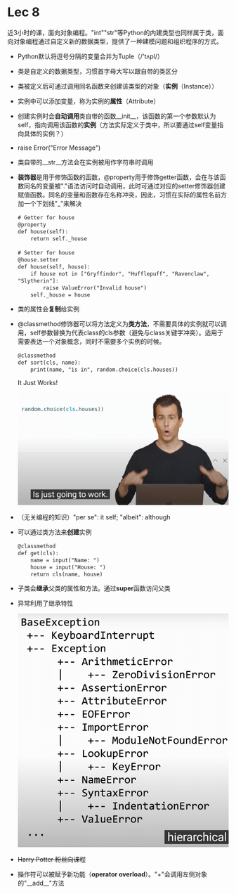 # Lec 8

近3小时的课，面向对象编程。"int""str"等Python的内建类型也同样属于类，面向对象编程通过自定义新的数据类型，提供了一种建模问题和组织程序的方式。

- Python默认将逗号分隔的变量合并为Tuple（/'tʌpl/）

- 类是自定义的数据类型，习惯首字母大写以跟自带的类区分

- 类被定义后可通过调用同名函数来创建该类型的对象（**实例**（Instance））

- 实例中可以添加变量，称为实例的**属性**（Attribute）

- 创建实例时会**自动调用**类自带的函数__init__，该函数的第一个参数默认为self，指向调用该函数的**实例**（方法实际定义于类中，所以要通过self变量指向具体的实例？）

- raise Error("Error Message")

- 类自带的__str__方法会在实例被用作字符串时调用

- **装饰器**是用于修饰函数的函数，@property用于修饰getter函数，会在与该函数同名的变量被"."语法访问时自动调用，此时可通过对应的setter修饰器创建赋值函数。同名的变量和函数存在名称冲突，因此，习惯在实际的属性名前方加一个下划线"_"来解决

    ```Py
    # Getter for house
    @property
    def house(self):
        return self._house

    # Setter for house
    @house.setter
    def house(self, house):
        if house not in ["Gryffindor", "Hufflepuff", "Ravenclaw", "Slytherin"]:
            raise ValueError("Invalid house")
        self._house = house
    ```

- 类的属性会**复制**给实例

- @classmethod修饰器可以将方法定义为**类方法**，不需要具体的实例就可以调用，self参数替换为代表class的cls参数（避免与class关键字冲突）。适用于需要表达一个对象概念，同时不需要多个实例的时候。

    ```Py
    @classmethod
    def sort(cls, name):
        print(name, "is in", random.choice(cls.houses))
    ```

    It Just Works!

    ![It Just Works!](image.png)

- （无关编程的知识）"per se": it self; "albeit": although

- 可以通过类方法来**创建**实例

    ```Py
    @classmethod
    def get(cls):
        name = input("Name: ")
        house = input("House: ")
        return cls(name, house)
    ```

- 子类会**继承**父类的属性和方法。通过**super**函数访问父类

- 异常利用了继承特性

    ![Alt text](image-1.png)

- ~~Harry Potter 粉丝向课程~~

- 操作符可以被赋予新功能（**operator overload**）。"+"会调用左侧对象的"\_\_add\_\_"方法